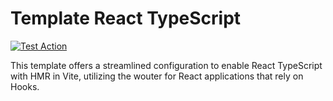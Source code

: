 # Template React TypeScript

[![Test Action](https://github.com/jinmayamashita/temp-react-ts/actions/workflows/ci.yml/badge.svg)](https://github.com/jinmayamashita/temp-react-ts/actions/workflows/ci.yml)

This template offers a streamlined configuration to enable React TypeScript with HMR in Vite, utilizing the wouter for React applications that rely on Hooks.
